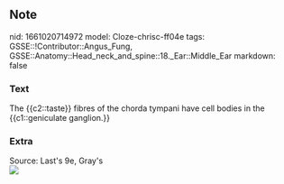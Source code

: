 ## Note
nid: 1661020714972
model: Cloze-chrisc-ff04e
tags: GSSE::!Contributor::Angus_Fung, GSSE::Anatomy::Head_neck_and_spine::18._Ear::Middle_Ear
markdown: false

### Text
The {{c2::taste}} fibres of the chorda tympani have cell bodies in the {{c1::geniculate ganglion.}}

### Extra
<div>
  <div>
    Source: Last's 9e, Gray's
  </div>
</div>
<div><img src=
"paste-fe3c7a9edf4a43887e479c8395c8b45dd1214e65.jpg"></div>
